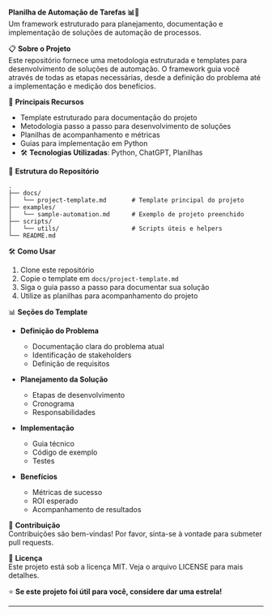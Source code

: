 **Planilha de Automação de Tarefas 📊🤖**  
Um framework estruturado para planejamento, documentação e implementação de soluções de automação de processos.

📋 **Sobre o Projeto**  
Este repositório fornece uma metodologia estruturada e templates para desenvolvimento de soluções de automação. O framework guia você através de todas as etapas necessárias, desde a definição do problema até a implementação e medição dos benefícios.

🚀 **Principais Recursos**  
- Template estruturado para documentação do projeto  
- Metodologia passo a passo para desenvolvimento de soluções  
- Planilhas de acompanhamento e métricas  
- Guias para implementação em Python  
- 🛠️ **Tecnologias Utilizadas**: Python, ChatGPT, Planilhas

📁 **Estrutura do Repositório**
```
.
├── docs/
│   └── project-template.md       # Template principal do projeto
├── examples/
│   └── sample-automation.md      # Exemplo de projeto preenchido
├── scripts/
│   └── utils/                    # Scripts úteis e helpers
└── README.md
```

🛠️ **Como Usar**
1. Clone este repositório  
2. Copie o template em `docs/project-template.md`  
3. Siga o guia passo a passo para documentar sua solução  
4. Utilize as planilhas para acompanhamento do projeto  

📊 **Seções do Template**
- **Definição do Problema**  
  - Documentação clara do problema atual  
  - Identificação de stakeholders  
  - Definição de requisitos

- **Planejamento da Solução**  
  - Etapas de desenvolvimento  
  - Cronograma  
  - Responsabilidades

- **Implementação**  
  - Guia técnico  
  - Código de exemplo  
  - Testes

- **Benefícios**  
  - Métricas de sucesso  
  - ROI esperado  
  - Acompanhamento de resultados  

🤝 **Contribuição**  
Contribuições são bem-vindas! Por favor, sinta-se à vontade para submeter pull requests.

📝 **Licença**  
Este projeto está sob a licença MIT. Veja o arquivo LICENSE para mais detalhes.

⭐ **Se este projeto foi útil para você, considere dar uma estrela!**

---

